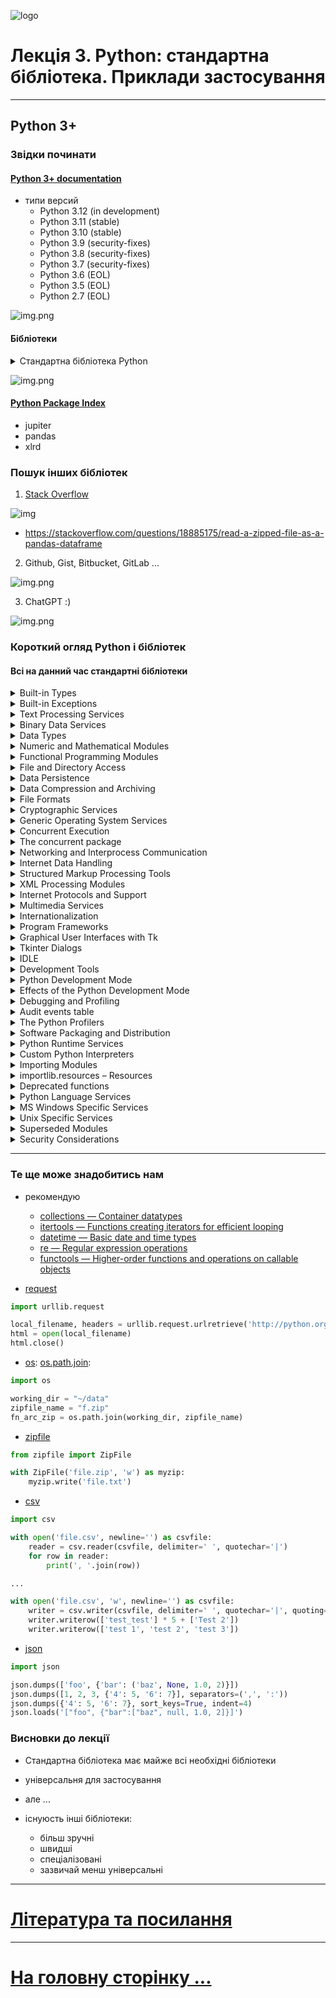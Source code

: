 ![logo](img/logo.png)

# Лекція 3. Python: стандартна бібліотека. Приклади застосування

---

## Python 3+

### Звідки починати

#### [Python 3+ documentation](https://docs.python.org/3/)
   - типи версий
     - Python 3.12 (in development)
     - Python 3.11 (stable)
     - Python 3.10 (stable)
     - Python 3.9 (security-fixes)
     - Python 3.8 (security-fixes)
     - Python 3.7 (security-fixes)
     - Python 3.6 (EOL)
     - Python 3.5 (EOL)
     - Python 2.7 (EOL)

![img.png](img/l003/py_1.png)

#### Бібліотеки

<details><summary>Стандартна бібліотека Python</summary>

[Python 3+ Standard Library](https://docs.python.org/3/library/index.html)
 
- стандартна бібліотека, поширюється разом із Python, а також це деякі додаткові компоненти, які зазвичай входять до дистрибутивів Python.

- стандартна бібліотека Python дуже обширна, пропонує широкий спектр можливостей, про що свідчить довгий зміст, наведений нижче. 

- бібліотека містить вбудовані модулі (написані мовою C), які надають доступ до системних функцій, таких як файловий ввід/вивід, які інакше були б недоступні для програмістів на Python, а також модулі, написані на Python, які надають стандартизовані рішення для багатьох проблем, які виникають у щоденне програмування. 

- інсталятори Python для платформи Windows зазвичай містять усю стандартну бібліотеку, а також багато додаткових компонентів. Для Unix-подібних операційних систем Python зазвичай надається як набір пакетів, тому може знадобитися використовувати інструменти пакування, що надаються разом з операційною системою, щоб отримати деякі або всі додаткові компоненти.

- окрім стандартної бібліотеки, існує активна колекція із сотень тисяч компонентів (від окремих програм і модулів до пакетів і цілих фреймворків розробки додатків), доступна в індексі пакетів Python.

</details>

![img.png](img/l003/py_lib_std.png)
   
#### [Python Package Index](https://pypi.org/)

- jupiter
- pandas
- xlrd

### Пошук інших бібліотек

1. [Stack Overflow](https://stackoverflow.com/)

![img](img/l003/py_search_1.png)

   - https://stackoverflow.com/questions/18885175/read-a-zipped-file-as-a-pandas-dataframe


2. Github, Gist, Bitbucket, GitLab ...

![img.png](img/l003/py_gh_1.png)
 
3. ChatGPT :)

![img.png](img/l003/py_chat_gpt_1.png)

### Короткий огляд Python і бібліотек

#### Всі на данний час стандартні бібліотеки
<details><summary>Built-in Types</summary>

* Truth Value Testing
* Boolean Operations — and, or, not
* Comparisons
* Numeric Types — int, float, complex
* Iterator Types
* Sequence Types — list, tuple, range
* Text Sequence Type — str
* Binary Sequence Types — bytes, bytearray, memoryview
* Set Types — set, frozenset
* Mapping Types — dict
* Context Manager Types
* Type Annotation Types — Generic Alias, Union
* Other Built-in Types
* Special Attributes
* Integer string conversion length limitation

</details>

<details><summary>Built-in Exceptions</summary>

* Exception context
* Inheriting from built-in exceptions
* Base classes
* Concrete exceptions
* Warnings
* Exception groups
* Exception hierarchy*

</details>

<details><summary>Text Processing Services</summary>

* string — Common string operations
* re — Regular expression operations
* difflib — Helpers for computing deltas
* textwrap — Text wrapping and filling
* unicodedata — Unicode Database
* stringprep — Internet String Preparation
* readline — GNU readline interface
* rlcompleter — Completion function for GNU readline

</details>

<details><summary>Binary Data Services</summary>

* struct — Interpret bytes as packed binary data
* codecs — Codec registry and base classes

</details>

<details><summary>Data Types</summary>

* datetime — Basic date and time types
* zoneinfo — IANA time zone support
* calendar — General calendar-related functions
* collections — Container datatypes
* collections.abc — Abstract Base Classes for Containers
* heapq — Heap queue algorithm
* bisect — Array bisection algorithm
* array — Efficient arrays of numeric values
* weakref — Weak references
* types — Dynamic type creation and names for built-in types
* copy — Shallow and deep copy operations
* pprint — Data pretty printer
* reprlib — Alternate repr() implementation
* enum — Support for enumerations
* graphlib — Functionality to operate with graph-like structures

</details>

<details><summary>Numeric and Mathematical Modules</summary>

* numbers — Numeric abstract base classes
* math — Mathematical functions
* cmath — Mathematical functions for complex numbers
* decimal — Decimal fixed point and floating point arithmetic
* fractions — Rational numbers
* random — Generate pseudo-random numbers
* statistics — Mathematical statistics functions

</details>

<details><summary>Functional Programming Modules</summary>

* itertools — Functions creating iterators for efficient looping
* functools — Higher-order functions and operations on callable objects
* operator — Standard operators as functions

</details>

<details><summary>File and Directory Access</summary>

* pathlib — Object-oriented filesystem paths
* os.path — Common pathname manipulations
* fileinput — Iterate over lines from multiple input streams
* stat — Interpreting stat() results
* filecmp — File and Directory Comparisons
* tempfile — Generate temporary files and directories
* glob — Unix style pathname pattern expansion
* fnmatch — Unix filename pattern matching
* linecache — Random access to text lines
* shutil — High-level file operations

</details>

<details><summary>Data Persistence</summary>

* pickle — Python object serialization
* copyreg — Register pickle support functions
* shelve — Python object persistence
* marshal — Internal Python object serialization
* dbm — Interfaces to Unix “databases”
* sqlite3 — DB-API 2.0 interface for SQLite databases

</details>

<details><summary>Data Compression and Archiving</summary>

* zlib — Compression compatible with gzip
* gzip — Support for gzip files
* bz2 — Support for bzip2 compression
* lzma — Compression using the LZMA algorithm
* zipfile — Work with ZIP archives
* tarfile — Read and write tar archive files

</details>

<details><summary>File Formats</summary>

* csv — CSV File Reading and Writing
* configparser — Configuration file parser
* tomllib — Parse TOML files
* netrc — netrc file processing
* plistlib — Generate and parse Apple .plist files

</details>

<details><summary>Cryptographic Services</summary>

* hashlib — Secure hashes and message digests
* hmac — Keyed-Hashing for Message Authentication
* secrets — Generate secure random numbers for managing secrets

</details>

<details><summary>Generic Operating System Services</summary>

* os — Miscellaneous operating system interfaces
* io — Core tools for working with streams
* time — Time access and conversions
* argparse — Parser for command-line options, arguments and sub-commands
* getopt — C-style parser for command line options
* logging — Logging facility for Python
* logging.config — Logging configuration
* logging.handlers — Logging handlers
* getpass — Portable password input
* curses — Terminal handling for character-cell displays
* curses.textpad — Text input widget for curses programs
* curses.ascii — Utilities for ASCII characters
* curses.panel — A panel stack extension for curses
* platform — Access to underlying platform’s identifying data
* errno — Standard errno system symbols
* ctypes — A foreign function library for Python

</details>

<details><summary>Concurrent Execution</summary>

* threading — Thread-based parallelism
* multiprocessing — Process-based parallelism
* multiprocessing.shared_memory — Shared memory for direct access across processes

</details>

<details><summary>The concurrent package</summary>

* concurrent.futures — Launching parallel tasks
* subprocess — Subprocess management
* sched — Event scheduler
* queue — A synchronized queue class
* contextvars — Context Variables
* _thread — Low-level threading API

</details>

<details><summary>Networking and Interprocess Communication</summary>

* asyncio — Asynchronous I/O
* socket — Low-level networking interface
* ssl — TLS/SSL wrapper for socket objects
* select — Waiting for I/O completion
* selectors — High-level I/O multiplexing
* signal — Set handlers for asynchronous events
* mmap — Memory-mapped file support

</details>

<details><summary>Internet Data Handling</summary>

* email — An email and MIME handling package
* json — JSON encoder and decoder
* mailbox — Manipulate mailboxes in various formats
* mimetypes — Map filenames to MIME types
* base64 — Base16, Base32, Base64, Base85 Data Encodings
* binascii — Convert between binary and ASCII
* quopri — Encode and decode MIME quoted-printable data

</details>

<details><summary>Structured Markup Processing Tools</summary>

* html — HyperText Markup Language support
* html.parser — Simple HTML and XHTML parser
* html.entities — Definitions of HTML general entities

</details>

<details><summary>XML Processing Modules</summary>

* xml.etree.ElementTree — The ElementTree XML API
* xml.dom — The Document Object Model API
* xml.dom.minidom — Minimal DOM implementation
* xml.dom.pulldom — Support for building partial DOM trees
* xml.sax — Support for SAX2 parsers
* xml.sax.handler — Base classes for SAX handlers
* xml.sax.saxutils — SAX Utilities
* xml.sax.xmlreader — Interface for XML parsers
* xml.parsers.expat — Fast XML parsing using Expat

</details>

<details><summary>Internet Protocols and Support</summary>

* webbrowser — Convenient web-browser controller
* wsgiref — WSGI Utilities and Reference Implementation
* urllib — URL handling modules
* urllib.request — Extensible library for opening URLs
* urllib.response — Response classes used by urllib
* urllib.parse — Parse URLs into components
* urllib.error — Exception classes raised by urllib.request
* urllib.robotparser — Parser for robots.txt
* http — HTTP modules
* http.client — HTTP protocol client
* ftplib — FTP protocol client
* poplib — POP3 protocol client
* imaplib — IMAP4 protocol client
* smtplib — SMTP protocol client
* uuid — UUID objects according to RFC 4122
* socketserver — A framework for network servers
* http.server — HTTP servers
* http.cookies — HTTP state management
* http.cookiejar — Cookie handling for HTTP clients
* xmlrpc — XMLRPC server and client modules
* xmlrpc.client — XML-RPC client access
* xmlrpc.server — Basic XML-RPC servers
* ipaddress — IPv4/IPv6 manipulation library

</details>

<details><summary>Multimedia Services</summary>

* wave — Read and write WAV files
* colorsys — Conversions between color systems

</details>

<details><summary>Internationalization</summary>

* gettext — Multilingual internationalization services
* locale — Internationalization services

</details>

<details><summary>Program Frameworks</summary>

* turtle — Turtle graphics
* cmd — Support for line-oriented command interpreters
* shlex — Simple lexical analysis

</details>

<details><summary>Graphical User Interfaces with Tk</summary>

* tkinter — Python interface to Tcl/Tk
* tkinter.colorchooser — Color choosing dialog
* tkinter.font — Tkinter font wrapper

</details>

<details><summary>Tkinter Dialogs</summary>

* tkinter.messagebox — Tkinter message prompts
* tkinter.scrolledtext — Scrolled Text Widget
* tkinter.dnd — Drag and drop support
* tkinter.ttk — Tk themed widgets
* tkinter.tix — Extension widgets for Tk

</details>

<details><summary>IDLE</summary>


</details>

<details><summary>Development Tools</summary>

* typing — Support for type hints
* pydoc — Documentation generator and online help system

</details>

<details><summary>Python Development Mode</summary>

</details>

<details><summary>Effects of the Python Development Mode</summary>

* ResourceWarning Example
* Bad file descriptor error example
* doctest — Test interactive Python examples
* unittest — Unit testing framework
* unittest.mock — mock object library
* unittest.mock — getting started
* 2to3 — Automated Python 2 to 3 code translation
* test — Regression tests package for Python
* test.support — Utilities for the Python test suite
* test.support.socket_helper — Utilities for socket tests
* test.support.script_helper — Utilities for the Python execution tests
* test.support.bytecode_helper — Support tools for testing correct bytecode generation
* test.support.threading_helper — Utilities for threading tests
* test.support.os_helper — Utilities for os tests
* test.support.import_helper — Utilities for import tests
* test.support.warnings_helper — Utilities for warnings tests

</details>

<details><summary>Debugging and Profiling</summary>


</details>

<details><summary>Audit events table</summary>

* bdb — Debugger framework
* faulthandler — Dump the Python traceback
* pdb — The Python Debugger

</details>

<details><summary>The Python Profilers</summary>

* timeit — Measure execution time of small code snippets
* trace — Trace or track Python statement execution
* tracemalloc — Trace memory allocations

</details>

<details><summary>Software Packaging and Distribution</summary>

* distutils — Building and installing Python modules
* ensurepip — Bootstrapping the pip installer
* venv — Creation of virtual environments
* zipapp — Manage executable Python zip archives

</details>

<details><summary>Python Runtime Services</summary>

* sys — System-specific parameters and functions
* sysconfig — Provide access to Python’s configuration information
* builtins — Built-in objects
* __main__ — Top-level code environment
* warnings — Warning control
* dataclasses — Data Classes
* contextlib — Utilities for with-statement contexts
* abc — Abstract Base Classes
* atexit — Exit handlers
* traceback — Print or retrieve a stack traceback
* __future__ — Future statement definitions
* gc — Garbage Collector interface
* inspect — Inspect live objects
* site — Site-specific configuration hook

</details>

<details><summary>Custom Python Interpreters</summary>

* code — Interpreter base classes
* codeop — Compile Python code

</details>

<details><summary>Importing Modules</summary>

* zipimport — Import modules from Zip archives
* pkgutil — Package extension utility
* modulefinder — Find modules used by a script
* runpy — Locating and executing Python modules
* importlib — The implementation of import

</details>

<details><summary>importlib.resources – Resources</summary>


</details>

<details><summary>Deprecated functions</summary>

* importlib.resources.abc – Abstract base classes for resources
* Using importlib.metadata
* The initialization of the sys.path module search path

</details>

<details><summary>Python Language Services</summary>

* ast — Abstract Syntax Trees
* symtable — Access to the compiler’s symbol tables
* token — Constants used with Python parse trees
* keyword — Testing for Python keywords
* tokenize — Tokenizer for Python source
* tabnanny — Detection of ambiguous indentation
* pyclbr — Python module browser support
* py_compile — Compile Python source files
* compileall — Byte-compile Python libraries
* dis — Disassembler for Python bytecode
* pickletools — Tools for pickle developers

</details>

<details><summary>MS Windows Specific Services</summary>

* msvcrt — Useful routines from the MS VC++ runtime
* winreg — Windows registry access
* winsound — Sound-playing interface for Windows

</details>

<details><summary>Unix Specific Services</summary>

* posix — The most common POSIX system calls
* pwd — The password database
* grp — The group database
* termios — POSIX style tty control
* tty — Terminal control functions
* pty — Pseudo-terminal utilities
* fcntl — The fcntl and ioctl system calls
* resource — Resource usage information
* syslog — Unix syslog library routines

</details>

<details><summary>Superseded Modules</summary>

* aifc — Read and write AIFF and AIFC files
* asynchat — Asynchronous socket command/response handler
* asyncore — Asynchronous socket handler
* audioop — Manipulate raw audio data
* cgi — Common Gateway Interface support
* cgitb — Traceback manager for CGI scripts
* chunk — Read IFF chunked data
* crypt — Function to check Unix passwords
* imghdr — Determine the type of an image
* imp — Access the import internals
* mailcap — Mailcap file handling
* msilib — Read and write Microsoft Installer files
* nis — Interface to Sun’s NIS (Yellow Pages)
* nntplib — NNTP protocol client
* optparse — Parser for command line options
* ossaudiodev — Access to OSS-compatible audio devices
* pipes — Interface to shell pipelines
* smtpd — SMTP Server
* sndhdr — Determine type of sound file
* spwd — The shadow password database
* sunau — Read and write Sun AU files
* telnetlib — Telnet client
* uu — Encode and decode uuencode files
* xdrlib — Encode and decode XDR data

</details>

<details><summary>Security Considerations</summary>
</details>


--- 

### Те ще може знадобитись нам

- рекомендую
  - [collections — Container datatypes](https://docs.python.org/3/library/collections.html)
  - [itertools — Functions creating iterators for efficient looping](https://docs.python.org/3/library/itertools.html)
  - [datetime — Basic date and time types](https://docs.python.org/3/library/datetime.html)
  - [re — Regular expression operations](https://docs.python.org/3/library/re.html)
  - [functools — Higher-order functions and operations on callable objects](https://docs.python.org/3/library/functools.html)

- [request](https://docs.python.org/3/library/urllib.request.html#module-urllib.request)

```python
import urllib.request

local_filename, headers = urllib.request.urlretrieve('http://python.org/')
html = open(local_filename)
html.close()
```

- [os](https://docs.python.org/3/library/os.html): [os.path.join](https://docs.python.org/3/library/os.path.html#module-os.path):
```python
import os

working_dir = "~/data"
zipfile_name = "f.zip"
fn_arc_zip = os.path.join(working_dir, zipfile_name)
```

- [zipfile](https://docs.python.org/3/library/zipfile.html)

```python
from zipfile import ZipFile

with ZipFile('file.zip', 'w') as myzip:
    myzip.write('file.txt')
```

- [csv](https://docs.python.org/3/library/csv.html)

```python
import csv

with open('file.csv', newline='') as csvfile:
    reader = csv.reader(csvfile, delimiter=' ', quotechar='|')
    for row in reader:
        print(', '.join(row))

...

with open('file.csv', 'w', newline='') as csvfile:
    writer = csv.writer(csvfile, delimiter=' ', quotechar='|', quoting=csv.QUOTE_MINIMAL)
    writer.writerow(['test_test'] * 5 + ['Test 2'])
    writer.writerow(['test 1', 'test 2', 'test 3'])
```

- [json](https://docs.python.org/3/library/json.html)

```python
import json

json.dumps(['foo', {'bar': ('baz', None, 1.0, 2)}])
json.dumps([1, 2, 3, {'4': 5, '6': 7}], separators=(',', ':'))
json.dumps({'4': 5, '6': 7}, sort_keys=True, indent=4)
json.loads('["foo", {"bar":["baz", null, 1.0, 2]}]')

```

### Висновки до лекції

- Стандартна бібліотека має майже всі необхідні бібліотеки
- універсальня для застосування 
- але ... 

- існуюсть інші бібліотеки: 
  - більш зручні
  - швидші 
  - спеціалізовані
  - зазвичай менш універсальні

---

# [Література та посилання](links.md)

---

# [На головну сторінку ...](../README.md)
